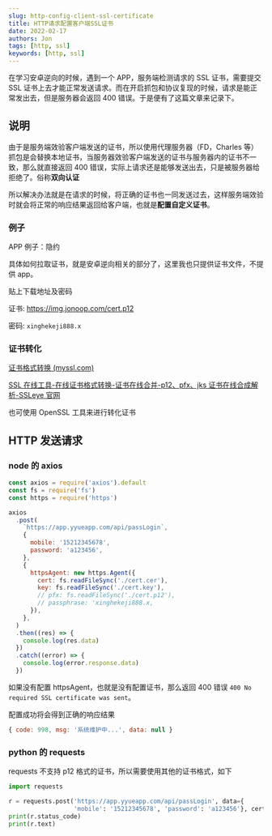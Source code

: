 ```yaml
---
slug: http-config-client-ssl-certificate
title: HTTP请求配置客户端SSL证书
date: 2022-02-17
authors: Jon
tags: [http, ssl]
keywords: [http, ssl]
---
```


在学习安卓逆向的时候，遇到一个 APP，服务端检测请求的 SSL 证书，需要提交 SSL 证书上去才能正常发送请求。而在开启抓包和协议复现的时候，请求是能正常发出去，但是服务器会返回 400 错误。于是便有了这篇文章来记录下。

<!-- truncate -->

## 说明

由于是服务端效验客户端发送的证书，所以使用代理服务器（FD，Charles 等）抓包是会替换本地证书，当服务器效验客户端发送的证书与服务器内的证书不一致，那么就直接返回 400 错误，实际上请求还是能够发送出去，只是被服务器给拒绝了。俗称**双向认证**

所以解决办法就是在请求的时候，将正确的证书也一同发送过去，这样服务端效验时就会将正常的响应结果返回给客户端，也就是**配置自定义证书**。

### 例子

APP 例子：隐约

具体如何拉取证书，就是安卓逆向相关的部分了，这里我也只提供证书文件，不提供 app。

贴上下载地址及密码

证书: https://img.jonoop.com/cert.p12

密码: `xinghekeji888.x`

### 证书转化

[证书格式转换 (myssl.com)](https://myssl.com/cert_convert.html)

[SSL 在线工具-在线证书格式转换-证书在线合并-p12、pfx、jks 证书在线合成解析-SSLeye 官网](https://www.ssleye.com/ssltool/jks_pkcs12.html)

也可使用 OpenSSL 工具来进行转化证书

## HTTP 发送请求

### node 的 axios

```javascript
const axios = require('axios').default
const fs = require('fs')
const https = require('https')

axios
  .post(
    `https://app.yyueapp.com/api/passLogin`,
    {
      mobile: '15212345678',
      password: 'a123456',
    },
    {
      httpsAgent: new https.Agent({
        cert: fs.readFileSync('./cert.cer'),
        key: fs.readFileSync('./cert.key'),
        // pfx: fs.readFileSync('./cert.p12'),
        // passphrase: 'xinghekeji888.x,
      }),
    },
  )
  .then((res) => {
    console.log(res.data)
  })
  .catch((error) => {
    console.log(error.response.data)
  })
```

如果没有配置 httpsAgent，也就是没有配置证书，那么返回 400 错误 `400 No required SSL certificate was sent`。

配置成功将会得到正确的响应结果

```javascript
{ code: 998, msg: '系统维护中...', data: null }
```

### python 的 requests

requests 不支持 p12 格式的证书，所以需要使用其他的证书格式，如下

```python
import requests

r = requests.post('https://app.yyueapp.com/api/passLogin', data={
                  'mobile': '15212345678', 'password': 'a123456'}, cert=('./cert.cer', './cert.key'))
print(r.status_code)
print(r.text)
```
